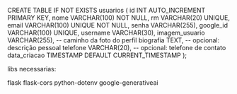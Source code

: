 CREATE TABLE IF NOT EXISTS usuarios (
    id INT AUTO_INCREMENT PRIMARY KEY,
    nome VARCHAR(100) NOT NULL,
    rm VARCHAR(20) UNIQUE,
    email VARCHAR(100) UNIQUE NOT NULL,
    senha VARCHAR(255),
    google_id VARCHAR(100) UNIQUE,
    username VARCHAR(30),
    imagem_usuario VARCHAR(255), -- caminho da foto do perfil
    biografia TEXT,              -- opcional: descrição pessoal
    telefone VARCHAR(20),        -- opcional: telefone de contato
    data_criacao TIMESTAMP DEFAULT CURRENT_TIMESTAMP
);

libs necessarias:

flask
flask-cors
python-dotenv
google-generativeai


